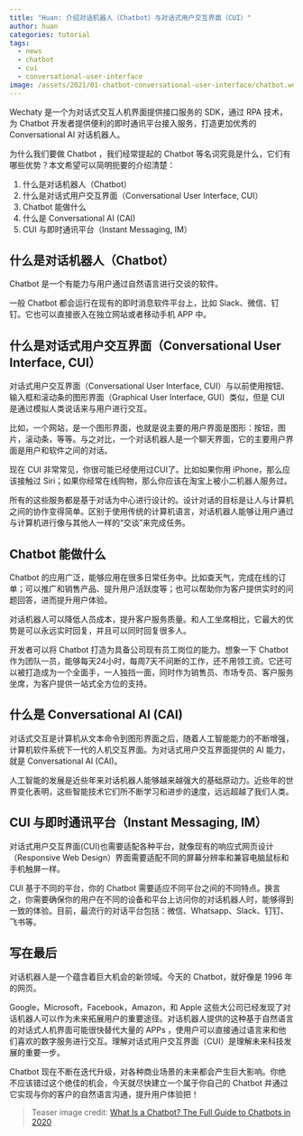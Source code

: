 ```yaml
---
title: "Huan: 介绍对话机器人（Chatbot）与对话式用户交互界面（CUI）"
author: huan
categories: tutorial
tags:
  - news
  - chatbot
  - cui
  - conversational-user-interface
image: /assets/2021/01-chatbot-conversational-user-interface/chatbot.webp
---
```


Wechaty 是一个为对话式交互人机界面提供接口服务的 SDK，通过 RPA 技术，为 Chatbot 开发者提供便利的即时通讯平台接入服务，打造更加优秀的 Conversational AI 对话机器人。

为什么我们要做 Chatbot ，我们经常提起的 Chatbot 等名词究竟是什么，它们有哪些优势？本文希望可以简明扼要的介绍清楚：

1. 什么是对话机器人（Chatbot）
1. 什么是对话式用户交互界面（Conversational User Interface, CUI）
1. Chatbot 能做什么
1. 什么是 Conversational AI (CAI)
1. CUI 与即时通讯平台（Instant Messaging, IM）

## 什么是对话机器人（Chatbot）

Chatbot 是一个有能力与用户通过自然语言进行交谈的软件。

一般 Chatbot 都会运行在现有的即时消息软件平台上，比如 Slack、微信、钉钉。它也可以直接嵌入在独立网站或者移动手机 APP 中。

## 什么是对话式用户交互界面（Conversational User Interface, CUI）

对话式用户交互界面（Conversational User Interface, CUI）与以前使用按钮、输入框和滚动条的图形界面（Graphical User Interface, GUI）类似，但是 CUI 是通过模拟人类说话来与用户进行交互。

比如，一个网站，是一个图形界面，也就是说主要的用户界面是图形：按钮，图片，滚动条，等等。与之对比，一个对话机器人是一个聊天界面，它的主要用户界面是用户和软件之间的对话。

现在 CUI 非常常见，你很可能已经使用过CUI了。比如如果你用 iPhone，那么应该接触过 Siri；如果你经常在线购物，那么你应该在淘宝上被小二机器人服务过。

所有的这些服务都是基于对话为中心进行设计的。设计对话的目标是让人与计算机之间的协作变得简单。区别于使用传统的计算机语言，对话机器人能够让用户通过与计算机进行像与其他人一样的“交谈”来完成任务。

## Chatbot 能做什么

Chatbot 的应用广泛，能够应用在很多日常任务中。比如查天气，完成在线的订单；可以推广和销售产品、提升用户活跃度等；也可以帮助你为客户提供实时的问题回答，进而提升用户体验。

对话机器人可以降低人员成本，提升客户服务质量。和人工坐席相比，它最大的优势是可以永远实时回复，并且可以同时回复很多人。

开发者可以将 Chatbot 打造为具备公司现有员工岗位的能力。想象一下 Chatbot 作为团队一员，能够每天24小时，每周7天不间断的工作，还不用领工资。它还可以被打造成为一个全面手，一人独挡一面，同时作为销售员、市场专员、客户服务坐席，为客户提供一站式全方位的支持。

## 什么是 Conversational AI (CAI)

对话式交互是计算机从文本命令到图形界面之后，随着人工智能能力的不断增强，计算机软件系统下一代的人机交互界面。为对话式用户交互界面提供的 AI 能力，就是 Conversational AI (CAI)。

人工智能的发展是近些年来对话机器人能够越来越强大的基础原动力。近些年的世界变化表明，这些智能技术它们所不断学习和进步的速度，远远超越了我们人类。

## CUI 与即时通讯平台（Instant Messaging, IM）

对话式用户交互界面(CUI)也需要适配各种平台，就像现有的响应式网页设计（Responsive Web Design）界面需要适配不同的屏幕分辨率和兼容电脑鼠标和手机触屏一样。

CUI 基于不同的平台，你的 Chatbot 需要适应不同平台之间的不同特点。换言之，你需要确保你的用户在不同的设备和平台上访问你的对话机器人时，能够得到一致的体验。目前，最流行的对话平台包括：微信、Whatsapp、Slack、钉钉、飞书等。

## 写在最后

对话机器人是一个蕴含着巨大机会的新领域。今天的 Chatbot，就好像是 1996 年的网页。

Google，Microsoft，Facebook，Amazon，和 Apple 这些大公司已经发现了对话机器人可以作为未来拓展用户的重要途径。对话机器人提供的这种基于自然语言的对话式人机界面可能很快替代大量的 APPs ，使用户可以直接通过语言来和他们喜欢的数字服务进行交互。理解对话式用户交互界面（CUI）是理解未来科技发展的重要一步。

Chatbot 现在不断在迭代升级，对各种商业场景的未来都会产生巨大影响。你绝不应该错过这个绝佳的机会，今天就尽快建立一个属于你自己的 Chatbot 并通过它实现与你的客户的自然语言沟通，提升用户体验把！

> Teaser image credit: [What Is a Chatbot? The Full Guide to Chatbots in 2020](https://learn.g2.com/chatbot)
